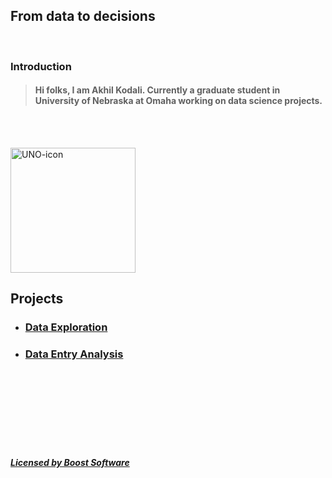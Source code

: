 ## From data to decisions
<br>

### Introduction

> #### Hi folks, I am Akhil Kodali. Currently a graduate student in University of Nebraska at Omaha working on data science projects.

<br><br>



<img src="https://user-images.githubusercontent.com/89871722/132144234-51adf16c-46a2-43c8-8980-028fb745b144.jpg" alt="UNO-icon" width="200"/>


<br>

## Projects



* ### [Data Exploration](https://www.unomaha.edu/)



* ### [Data Entry Analysis](https://www.unomaha.edu/)

<br>

<br>
<br>
<br><br><br>
<br>









#####  [Licensed by Boost Software](https://github.com/akodali1/Data-to-decision-class/blob/main/LICENSE)

